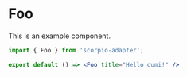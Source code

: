 # Foo

This is an example component.

```jsx
import { Foo } from 'scorpio-adapter';

export default () => <Foo title="Hello dumi!" />
```
